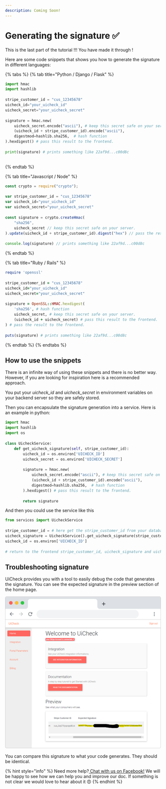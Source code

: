 ```yaml
---
description: Coming Soon!
---
```


# Generating the signature ✅

This is the last part of the tutorial !!! You have made it through ! 

Here are some code snippets that shows you how to generate the signature in different languages:

{% tabs %}
{% tab title="Python / Django / Flask" %}
```python
import hmac
import hashlib

stripe_customer_id = "cus_12345678"
uicheck_id="your_uicheck_id"
uicheck_secret="your_uicheck_secret"

signature = hmac.new(
    uicheck_secret.encode("ascii"), # keep this secret safe on your server.
    (uicheck_id + stripe_customer_id).encode("ascii"),
    digestmod=hashlib.sha256,  # hash function
).hexdigest() # pass this result to the frontend.

print(signature) # prints something like 22af9d...c00d8c 
        
```
{% endtab %}

{% tab title="Javascript / Node" %}
```javascript
const crypto = require("crypto");

var stripe_customer_id = "cus_12345678"
var uicheck_id="your_uicheck_id"
var uicheck_secret="your_uicheck_secret"

const signature = crypto.createHmac(
    "sha256",
    uicheck_secret // keep this secret safe on your server.
).update(uicheck_id + stripe_customer_id).digest("hex") // pass the result to the frontend.

console.log(signature) // prints something like 22af9d...c00d8c 
```
{% endtab %}

{% tab title="Ruby / Rails" %}
```ruby
require 'openssl'

stripe_customer_id = "cus_12345678"
uicheck_id="your_uicheck_id"
uicheck_secret="your_uicheck_secret"

signature = OpenSSL::HMAC.hexdigest(
    'sha256', # hash function
    uicheck_secret, # keep this secret safe on your server.
    (uicheck_id + uicheck_secret) # pass this result to the frontend.
) # pass the result to the frontend.

puts(signature) # prints something like 22af9d...c00d8c 
```
{% endtab %}
{% endtabs %}

## How to use the snippets 

There is an infinite way of using these snippets and there is no better way. However, if you are looking for inspiration here is a recommended approach.

You put your _uicheck\_id_ and _uicheck\_secret_ in environment variables on your backend server so they are safely stored. 

Then you can encapsulate the signature generation into a service. Here is an example in python:

```python
import hmac
import hashlib
import os

class UicheckService:
    def get_uicheck_signature(self, stripe_customer_id):
        uicheck_id = os.environ['UICHECK_ID']
        uicheck_secret = os.environ['UICHECK_SECRET']
        
        signature = hmac.new(
            uicheck_secret.encode("ascii"), # keep this secret safe on your server.
            (uicheck_id + stripe_customer_id).encode("ascii"),
            digestmod=hashlib.sha256,  # hash function
        ).hexdigest() # pass this result to the frontend.
        
        return signature   
```

And then you could use the service like this

```python
from services import UicheckService

stripe_customer_id = # here get the stripe_customer_id from your database
uicheck_signature = UicheckService().get_uicheck_signature(stripe_customer_id)
uicheck_id = os.environ['UICHECK_ID']

# return to the frontend stripe_customer_id, uicheck_signature and uicheck_id  
```

## Troubleshooting signature

UiCheck provides you with a tool to easily debug the code that generates the signature. You can see the expected signature in the preview section of the home page.

![](../.gitbook/assets/frame_chrome_mac_light-18.png)

You can compare this signature to what your code generates. They should be identical.

{% hint style="info" %}
Need more help?[ Chat with us on Facebook!](https://m.me/UiCheck) We will be happy to see how we can help you and improve our doc. If something is not clear we would love to hear about it 😍
{% endhint %}


